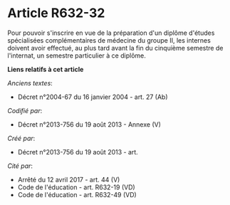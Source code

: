 # Article R632-32

Pour pouvoir s'inscrire en vue de la préparation d'un diplôme d'études spécialisées complémentaires de médecine du groupe II,
les internes doivent avoir effectué, au plus tard avant la fin du cinquième semestre de l'internat, un semestre particulier à
ce diplôme.

**Liens relatifs à cet article**

_Anciens textes_:

  - Décret n°2004-67 du 16 janvier 2004 - art. 27 (Ab)

_Codifié par_:

  - Décret n°2013-756 du 19 août 2013 -  Annexe (V)

_Créé par_:

  - Décret n°2013-756 du 19 août 2013 - art.

_Cité par_:

  - Arrêté du 12 avril 2017 - art. 44 (V)
  - Code de l'éducation - art. R632-19 (VD)
  - Code de l'éducation - art. R632-49 (VD)
